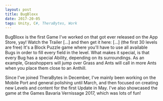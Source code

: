 ```yaml
---
layout: post
title: BugBloxx
date: 2017-20-05
tags: Unity, C#, TheraBytes, Work
---
```

BugBloxx is the first Game I've worked on that got ever released on the App Store, yay! Watch the Trailer [...] and then get it here: [...] (the first 30 levels are free)
It's a Block Puzzle game where you'll have to use all available Bugs in order to fill every field in the level. What makes it special, is that every Bug has a special Ability, depending on its surroundings. As an example, Grasshoppers will jump over Grass and Ants will call in more Ants when you place them close to an Anthill.

Since I've joined TheraBytes in December, I've mainly been working on the Mobile Port and general polishing until March, and then focused on creating new Levels and content for the first Update in May. I've also showcased the game at the Games Bavaria Vernissage 2017, which was lots of fun!